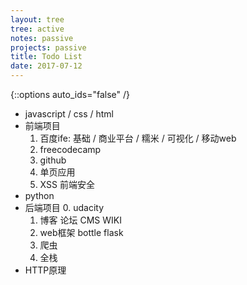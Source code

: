 ```yaml
---
layout: tree
tree: active
notes: passive
projects: passive
title: Todo List
date: 2017-07-12
---
```



{::options auto_ids="false" /}


* javascript / css / html
* 前端项目
  1. 百度ife: 基础 / 商业平台 / 糯米 / 可视化 / 移动web
  2. freecodecamp
  3. github
  4. 单页应用
  5. XSS 前端安全
* python
* 后端项目
  0. udacity
  1. 博客 论坛 CMS WIKI
  2. web框架 bottle flask
  3. 爬虫
  4. 全栈
* HTTP原理

